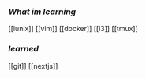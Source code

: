 
### *What im learning*
[[lunix]]
[[vim]]
[[docker]]
[[i3]]
[[tmux]]

### *learned*
[[git]]
[[nextjs]]


